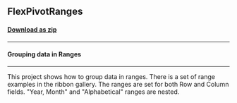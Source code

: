 ## FlexPivotRanges
#### [Download as zip](https://minhaskamal.github.io/DownGit/#/home?url=https://github.com/GrapeCity/ComponentOne-WinForms-Samples/tree/master/NetFramework\FlexPivot\CS\FlexPivotRanges\FlexPivotRanges)
____
#### Grouping data in Ranges 
____
This project shows how to group data in ranges. There is a set of range examples in the ribbon gallery. The ranges are set for both Row and Column fields. "Year, Month" and "Alphabetical" ranges are nested.  